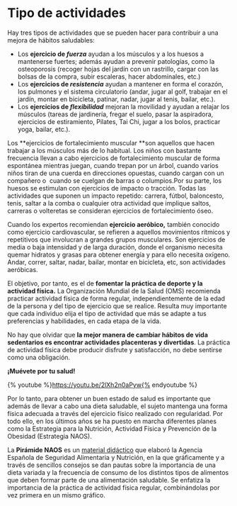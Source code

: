 # Tipo de actividades

Hay tres tipos de actividades que se pueden hacer para contribuir a una mejora de hábitos saludables:

*   Los **ejercicio de _fuerza_** ayudan a los músculos y a los huesos a mantenerse fuertes; además ayudan a prevenir patologías, como la osteoporosis (recoger hojas del jardín con un rastrillo, cargar con las bolsas de la compra, subir escaleras, hacer abdominales, etc.)
*   Los **ejercicios de _resistencia_** ayudan a mantener en forma el corazón, los pulmones y el sistema circulatorio (andar, jugar al golf, trabajar en el jardín, montar en bicicleta, patinar, nadar, jugar al tenis, bailar, etc.).
*   Los **ejercicios de _flexibilidad_** mejoran la movilidad y ayudan a relajar los músculos (tareas de jardinería, fregar el suelo, pasar la aspiradora, ejercicios de estiramiento, Pilates, Tai Chi, jugar a los bolos, practicar yoga, bailar, etc.).

Los **ejercicios de fortalecimiento muscular **son aquellos que hacen trabajar a los músculos más de lo habitual. Los niños con bastante frecuencia llevan a cabo ejercicios de fortalecimiento muscular de forma espontánea mientras juegan, cuando trepan por un árbol, cuando varios niños tiran de una cuerda en direcciones opuestas, cuando cargan con un compañero o  cuando se cuelgan de barras o columpios.Por su parte, los huesos se estimulan con ejercicios de impacto o tracción. Todas las actividades que suponen un impacto repetido: carrera, fútbol, baloncesto, tenis, saltar a la comba o cualquier otra actividad que implique saltos, carreras o volteretas se consideran ejercicios de fortalecimiento óseo.

Cuando los expertos recomiendan **ejercicio aeróbico,** también conocido como ejercicio cardiovascular, se refieren a aquellos movimientos rítmicos y repetitivos que involucran a grandes grupos musculares. Son ejercicios de media o baja intensidad y de larga duración, donde el organismo necesita quemar hidratos y grasas para obtener energía y para ello necesita oxígeno. Andar, correr, saltar, nadar, bailar, montar en bicicleta, etc, son actividades aeróbicas.

El objetivo, por tanto, es el de **fomentar la práctica de deporte y la actividad física.** La Organización Mundial de la Salud (OMS) recomienda practicar actividad física de forma regular, independientemente de la edad de la persona y del tipo de ejercicio que se realice. Resulta muy importante que cada individuo elija el tipo de actividad que más se adapte a tus preferencias y habilidades, en cada etapa de la vida.

No hay que olvidar que **la mejor manera de cambiar hábitos de vida sedentarios es encontrar actividades placenteras y divertidas**. La práctica de actividad física debe producir disfrute y satisfacción, no debe sentirse como una obligación.

**¡Muévete por tu salud!**

{% youtube %}https://youtu.be/2lXh2n0aPyw{% endyoutube %} 

Por lo tanto, para obtener un buen estado de salud es importante que además de llevar a cabo una dieta saludable, el sujeto mantenga una forma física adecuada a través del ejercicio físico realizado con regularidad. Por todo ello, en los últimos años se ha puesto en marcha diferentes planes como la Estrategia para la Nutrición, Actividad Física y Prevención de la Obesidad (Estrategia NAOS).

La **Pirámide NAOS** es un [material didáctico](http://www.aecosan.msssi.gob.es/AECOSAN/docs/media/nutricion/juego/juegoPiramide.swf) que elaboró la Agencia Española de Seguridad Alimentaria y Nutrición, en la que gráficamente y a través de sencillos consejos se dan pautas sobre la importancia de una dieta variada y la frecuencia de consumo de los distintos tipos de alimentos que deben formar parte de una alimentación saludable. Se enfatiza la importancia de la práctica de actividad física regular, combinándolas por vez primera en un mismo gráfico.